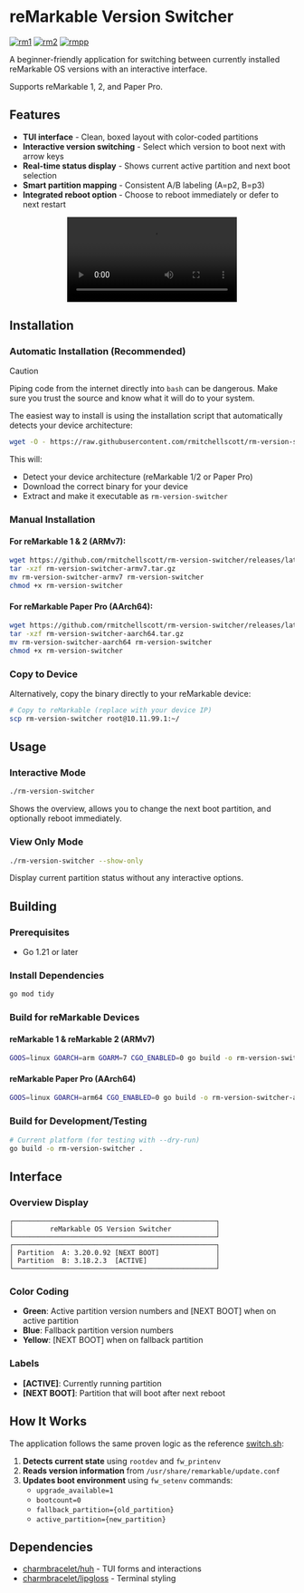 # reMarkable Version Switcher
[![rm1](https://img.shields.io/badge/rM1-supported-green)](https://remarkable.com/store/remarkable)
[![rm2](https://img.shields.io/badge/rM2-supported-green)](https://remarkable.com/store/remarkable-2)
[![rmpp](https://img.shields.io/badge/rM_Paper_Pro-supported-green)](https://remarkable.com/store/remarkable-paper-pro)

A beginner-friendly application for switching between currently installed reMarkable OS versions with an interactive interface.

Supports reMarkable 1, 2, and Paper Pro.

## Features

- **TUI interface** - Clean, boxed layout with color-coded partitions
- **Interactive version switching** - Select which version to boot next with arrow keys
- **Real-time status display** - Shows current active partition and next boot selection
- **Smart partition mapping** - Consistent A/B labeling (A=p2, B=p3)
- **Integrated reboot option** - Choose to reboot immediately or defer to next restart

<div align="center">
  <video src="https://github.com/user-attachments/assets/941202e1-67c5-45c2-8df2-b66b6a084a61"></video>
</div>

## Installation

### Automatic Installation (Recommended)

> [!CAUTION]
> Piping code from the internet directly into `bash` can be dangerous. Make sure you trust the source and know what it will do to your system.

The easiest way to install is using the installation script that automatically detects your device architecture:

```bash
wget -O - https://raw.githubusercontent.com/rmitchellscott/rm-version-switcher/main/install.sh | bash
```

This will:
- Detect your device architecture (reMarkable 1/2 or Paper Pro)
- Download the correct binary for your device
- Extract and make it executable as `rm-version-switcher`

### Manual Installation

#### For reMarkable 1 & 2 (ARMv7):
```bash
wget https://github.com/rmitchellscott/rm-version-switcher/releases/latest/download/rm-version-switcher-armv7.tar.gz
tar -xzf rm-version-switcher-armv7.tar.gz
mv rm-version-switcher-armv7 rm-version-switcher
chmod +x rm-version-switcher
```

#### For reMarkable Paper Pro (AArch64):
```bash
wget https://github.com/rmitchellscott/rm-version-switcher/releases/latest/download/rm-version-switcher-aarch64.tar.gz
tar -xzf rm-version-switcher-aarch64.tar.gz
mv rm-version-switcher-aarch64 rm-version-switcher
chmod +x rm-version-switcher
```

### Copy to Device

Alternatively, copy the binary directly to your reMarkable device:

```bash
# Copy to reMarkable (replace with your device IP)
scp rm-version-switcher root@10.11.99.1:~/
```

## Usage

### Interactive Mode
```bash
./rm-version-switcher
```

Shows the overview, allows you to change the next boot partition, and optionally reboot immediately.

### View Only Mode
```bash
./rm-version-switcher --show-only
```

Display current partition status without any interactive options.

## Building

### Prerequisites
- Go 1.21 or later

### Install Dependencies
```bash
go mod tidy
```

### Build for reMarkable Devices

#### reMarkable 1 & reMarkable 2 (ARMv7)
```bash
GOOS=linux GOARCH=arm GOARM=7 CGO_ENABLED=0 go build -o rm-version-switcher-armv7 .
```

#### reMarkable Paper Pro (AArch64)
```bash
GOOS=linux GOARCH=arm64 CGO_ENABLED=0 go build -o rm-version-switcher-aarch64 .
```

### Build for Development/Testing
```bash
# Current platform (for testing with --dry-run)
go build -o rm-version-switcher .
```

## Interface

### Overview Display
```
┌──────────────────────────────────────────────────┐
│         reMarkable OS Version Switcher           │
└──────────────────────────────────────────────────┘
┌──────────────────────────────────────────────────┐
│ Partition  A: 3.20.0.92 [NEXT BOOT]              │
│ Partition  B: 3.18.2.3  [ACTIVE]                 │
└──────────────────────────────────────────────────┘
```

### Color Coding
- **Green**: Active partition version numbers and [NEXT BOOT] when on active partition
- **Blue**: Fallback partition version numbers  
- **Yellow**: [NEXT BOOT] when on fallback partition

### Labels
- **[ACTIVE]**: Currently running partition
- **[NEXT BOOT]**: Partition that will boot after next reboot

## How It Works

The application follows the same proven logic as the reference [switch.sh](https://github.com/ddvk/remarkable-update/blob/main/switch.sh):

1. **Detects current state** using `rootdev` and `fw_printenv`
2. **Reads version information** from `/usr/share/remarkable/update.conf`
3. **Updates boot environment** using `fw_setenv` commands:
   - `upgrade_available=1`
   - `bootcount=0`
   - `fallback_partition={old_partition}`
   - `active_partition={new_partition}`

## Dependencies

- [charmbracelet/huh](https://github.com/charmbracelet/huh) - TUI forms and interactions
- [charmbracelet/lipgloss](https://github.com/charmbracelet/lipgloss) - Terminal styling
